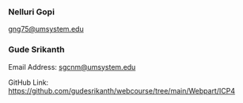 ### Nelluri Gopi
gng75@umsystem.edu

### Gude Srikanth
Email Address: sgcnm@umsystem.edu

GitHub Link: https://github.com/gudesrikanth/webcourse/tree/main/Webpart/ICP4
